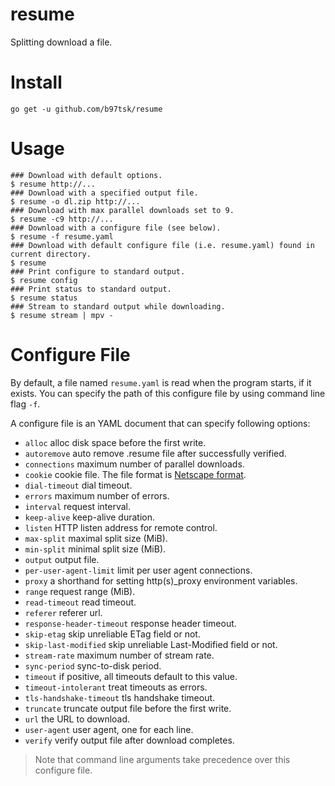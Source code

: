 # resume

Splitting download a file.

# Install

```
go get -u github.com/b97tsk/resume
```

# Usage

```console
### Download with default options.
$ resume http://...
### Download with a specified output file.
$ resume -o dl.zip http://...
### Download with max parallel downloads set to 9.
$ resume -c9 http://...
### Download with a configure file (see below).
$ resume -f resume.yaml
### Download with default configure file (i.e. resume.yaml) found in current directory.
$ resume
### Print configure to standard output.
$ resume config
### Print status to standard output.
$ resume status
### Stream to standard output while downloading.
$ resume stream | mpv -
```

# Configure File

By default, a file named `resume.yaml` is read when the program starts, if it exists.
You can specify the path of this configure file by using command line flag `-f`.

A configure file is an YAML document that can specify following options:

- `alloc` alloc disk space before the first write.
- `autoremove` auto remove .resume file after successfully verified.
- `connections` maximum number of parallel downloads.
- `cookie` cookie file. The file format is [Netscape format](https://unix.stackexchange.com/a/210282).
- `dial-timeout` dial timeout.
- `errors` maximum number of errors.
- `interval` request interval.
- `keep-alive` keep-alive duration.
- `listen` HTTP listen address for remote control.
- `max-split` maximal split size (MiB).
- `min-split` minimal split size (MiB).
- `output` output file.
- `per-user-agent-limit` limit per user agent connections.
- `proxy` a shorthand for setting http(s)\_proxy environment variables.
- `range` request range (MiB).
- `read-timeout` read timeout.
- `referer` referer url.
- `response-header-timeout` response header timeout.
- `skip-etag` skip unreliable ETag field or not.
- `skip-last-modified` skip unreliable Last-Modified field or not.
- `stream-rate` maximum number of stream rate.
- `sync-period` sync-to-disk period.
- `timeout` if positive, all timeouts default to this value.
- `timeout-intolerant` treat timeouts as errors.
- `tls-handshake-timeout` tls handshake timeout.
- `truncate` truncate output file before the first write.
- `url` the URL to download.
- `user-agent` user agent, one for each line.
- `verify` verify output file after download completes.

> Note that command line arguments take precedence over this configure file.
